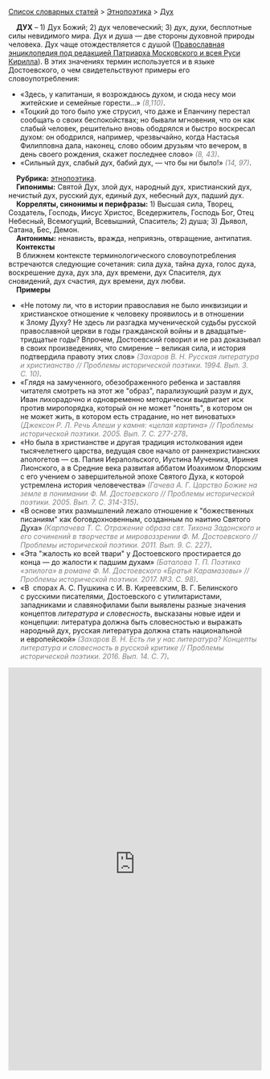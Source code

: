 <style>
st { color: Gray;
  font-style: italic;}
</style>

[Список словарных статей](https://thesaurus-dostoevsky.github.io/Thesaurus/) > [Этнопоэтика](ethnopoe.md) > [Дух](дух.md) 

&nbsp;&nbsp;&nbsp;&nbsp;**ДУХ** – 1) Дух Божий; 2) дух человеческий; 3) дух, духи, бесплотные силы невидимого мира. Дух и душа — две стороны духовной природы человека. Дух чаще отождествляется с душой ([Православная энциклопедия под редакцией Патриарха Московского и всея Руси Кирилла](https://pravenc.ru/)). В этих значениях термин используется и в языке Достоевского, о чем свидетельствуют примеры его словоупотребления:
* «Здесь, у капитанши, я возрождаюсь духом, и сюда несу мои житейские и семейные горести...» <st>(8,110)</st>.
* «Тоцкий до того было уже струсил, что даже и Епанчину перестал сообщать о своих беспокойствах; но бывали мгновения, что он как слабый человек, решительно вновь ободрялся и быстро воскресал духом: он ободрился, например, чрезвычайно, когда Настасья Филипповна дала, наконец, слово обоим друзьям что вечером, в день своего рождения, скажет последнее слово» <st>(8, 43)</st>.  
* «Сильный дух, слабый дух, бабий дух, — что бы ни было!» <st>(14, 
97)</st>.  

&nbsp;&nbsp;&nbsp;&nbsp;**Рубрика:** [этнопоэтика](ethnopoe.md).  
&nbsp;&nbsp;&nbsp;&nbsp;**Гипонимы:** Святой Дух, злой дух, народный дух, христианский дух, нечистый дух, русский дух, единый дух, небесный дух, падший дух.  
&nbsp;&nbsp;&nbsp;&nbsp;**Корреляты, синонимы и перифразы:** 1) Высшая сила, Творец, Создатель, Господь, Иисус Христос, Вседержитель, Господь Бог, Отец Небесный, Всемогущий, Всевышний, Спаситель; 2) душа; 3) Дьявол, Сатана, Бес, Демон.  
&nbsp;&nbsp;&nbsp;&nbsp;**Антонимы:** ненависть, вражда, неприязнь, отвращение, антипатия.  
&nbsp;&nbsp;&nbsp;&nbsp;**Контексты**  
&nbsp;&nbsp;&nbsp;&nbsp;В ближнем контексте терминологического словоупотребления  встречаются следующие сочетания: сила духа, тайна духа, голос духа, воскрешение духа, дух зла, дух времени, дух Спасителя, дух сновидений, дух счастия, дух времени, дух любви.  <br>
&nbsp;&nbsp;&nbsp;&nbsp;**Примеры**  
* «Не потому ли, что в истории православия не было инквизиции и христианское отношение к человеку проявилось и в отношении к Злому Духу? Не здесь ли разгадка мученической судьбы русской православной церкви в годы гражданской войны и в двадцатые-тридцатые годы? Впрочем, Достоевский говорил и не раз доказывал в своих произведениях, что смирение ‒ великая сила, и история подтвердила правоту этих слов» <st>(Захаров В. Н. Русская литература и христианство // Проблемы исторической поэтики. 1994. Вып. 3. С. 10)</st>.
* «Глядя на замученного, обезображенного ребенка и заставляя читателя смотреть на этот же "образ", парализующий разум и дух, Иван лихорадочно и одновременно методически выдвигает иск против миропорядка, который он не может "понять", в котором он не может жить, в котором есть страдание, но нет виноватых» <st>(Джексон Р. Л. Речь Алеши у камня: «целая картина» // Проблемы исторической поэтики. 2005. Вып. 7. С. 277-278</st>.
* «Но была в христианстве и другая традиция истолкования идеи тысячелетнего царства, ведущая свое начало от раннехристианских апологетов — св. Папия Иерапольского, Иустина Мученика, Иринея Лионского, а в Средние века развитая аббатом Иоахимом Флорским с его учением о завершительной эпохе Святого Духа, к которой устремлена история человечества» <st>(Гачева А. Г. Царство Божие на земле в понимании Ф. М. Достоевского // Проблемы исторической поэтики. 2005. Вып. 7. С. 314-315)</st>.
* «В основе этих размышлений лежало отношение к "божественных писаниям" как боговдохновенным, созданным по наитию Святого Духа» <st>(Карпачева Т. С. Отражение образа свт. Тихона Задонского и его сочинений в творчестве и мировоззрении Ф. М. Достоевского // Проблемы исторической поэтики. 2011. Вып. 9. С. 227)</st>.
* «Эта "жалость ко всей твари" у Достоевского простирается до конца — до жалости к падшим духам» <st>(Баталова Т. П. Поэтика «эпилога» в романе Ф. М. Достоевского «Братья Карамазовы» // Проблемы исторической поэтики. 2017. №3. С. 98)</st>.  
* «В  спорах А. С. Пушкина с И. В. Киреевским, В. Г. Белинского с русскими писателями, Достоевского с утилитаристами, западниками и славянофилами были выявлены разные значения концептов *литература и словесность*, высказаны новые идеи и концепции: литература должна быть словесностью и выражать народный дух, русская литература должна стать национальной и европейской» <st>(Захаров В. Н. Есть ли у нас литература? Концепты литература и словесность в русской критике // Проблемы исторической поэтики. 2016. Вып. 14. С. 7)</st>. 

<iframe src="https://thesaurus-dostoevsky.github.io/nk/дух.html" style="border:0px;width:100%;height:800px" allowfullscreen="true" webkitallowfullscreen="true" mozallowfullscreen="true">
